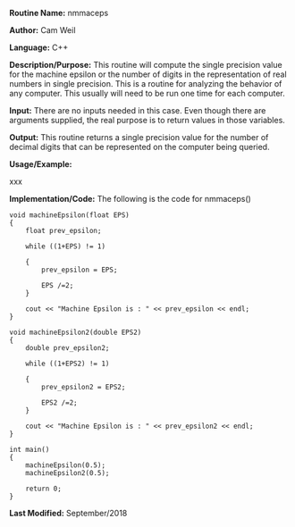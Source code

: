 **Routine Name:**           nmmaceps

**Author:** Cam Weil

**Language:** C++

**Description/Purpose:** This routine will compute the single precision value for the machine epsilon or the number of digits
in the representation of real numbers in single precision. This is a routine for analyzing the behavior of any computer. This
usually will need to be run one time for each computer.

**Input:** There are no inputs needed in this case. Even though there are arguments supplied, the real purpose is to
return values in those variables.

**Output:** This routine returns a single precision value for the number of decimal digits that can be represented on the
computer being queried.

**Usage/Example:**

xxx

**Implementation/Code:** The following is the code for nmmaceps()

    void machineEpsilon(float EPS)
    {
        float prev_epsilon;
    
        while ((1+EPS) != 1)
        
        {
            prev_epsilon = EPS;
        
            EPS /=2;
        }
    
        cout << "Machine Epsilon is : " << prev_epsilon << endl;
    }

    void machineEpsilon2(double EPS2)
    {
        double prev_epsilon2;
    
        while ((1+EPS2) != 1)
        
        {
            prev_epsilon2 = EPS2;
        
            EPS2 /=2;
        }
    
        cout << "Machine Epsilon is : " << prev_epsilon2 << endl;
    }

    int main()
    {
        machineEpsilon(0.5);
        machineEpsilon2(0.5);
    
        return 0;
    }

**Last Modified:** September/2018
